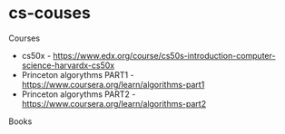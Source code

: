 # cs-couses

Courses

- cs50x - https://www.edx.org/course/cs50s-introduction-computer-science-harvardx-cs50x
- Princeton algorythms PART1 - https://www.coursera.org/learn/algorithms-part1
- Princeton algorythms PART2 - https://www.coursera.org/learn/algorithms-part2

Books

